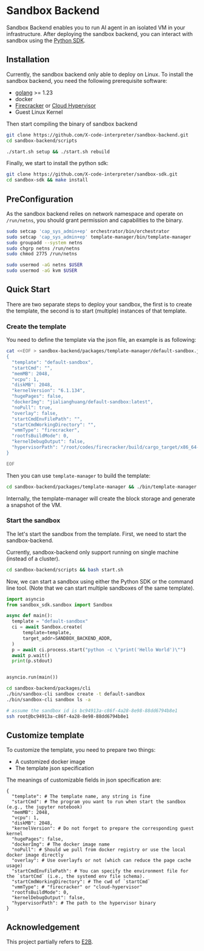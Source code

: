 # Sandbox Backend

Sandbox Backend enables you to run AI agent in an isolated VM in your infrastructure. After deploying the sandbox backend, you can interact with sandbox using the [Python SDK](https://github.com/X-code-interpreter/sandbox-sdk).

## Installation

Currently, the sandbox backend only able to deploy on Linux.
To install the sandbox backend, you need the following prerequisite software:

- [golang](https://go.dev/doc/install) >= 1.23
- docker
- [Firecracker](https://github.com/firecracker-microvm/firecracker) or [Cloud Hypervisor](https://github.com/cloud-hypervisor/cloud-hypervisor)
- Guest Linux Kernel

Then start compiling the binary of sandbox backend

```bash
git clone https://github.com/X-code-interpreter/sandbox-backend.git
cd sandbox-backend/scripts

./start.sh setup && ./start.sh rebuild
```

Finally, we start to install the python sdk:
```bash
git clone https://github.com/X-code-interpreter/sandbox-sdk.git
cd sandbox-sdk && make install
```

## PreConfiguration

As the sandbox backend reiles on network namespace and operate on `/run/netns`, you should grant permission and capabilities to the binary.

```bash
sudo setcap 'cap_sys_admin+ep' orchestrator/bin/orchestrator
sudo setcap 'cap_sys_admin+ep' template-manager/bin/template-manager
sudo groupadd --system netns
sudo chgrp netns /run/netns
sudo chmod 2775 /run/netns

sudo usermod -aG netns $USER
sudo usermod -aG kvm $USER
```




## Quick Start

There are two separate steps to deploy your sandbox, the first is to create the template, the second is to start (multiple) instances of that template.

### Create the template

You need to define the template via the json file, an example is as following:
```bash
cat <<EOF > sandbox-backend/packages/template-manager/default-sandbox.json
{
  "template": "default-sandbox",
  "startCmd": "",
  "memMB": 2048,
  "vcpu": 1,
  "diskMB": 2048,
  "kernelVersion": "6.1.134",
  "hugePages": false,
  "dockerImg": "jialianghuang/default-sandbox:latest",
  "noPull": true,
  "overlay": false,
  "startCmdEnvFilePath": "",
  "startCmdWorkingDirectory": "",
  "vmmType": "firecracker",
  "rootfsBuildMode": 0,
  "kernelDebugOutput": false,
  "hypervisorPath": "/root/codes/firecracker/build/cargo_target/x86_64-unknown-linux-musl/release/firecracker"
}

EOF
```

Then you can use `template-manager` to build the template:

```bash
cd sandbox-backend/packages/template-manager && ./bin/template-manager --template default-sandbox.json
```

Internally, the template-manager will create the block storage and generate a snapshot of the VM.

### Start the sandbox

The let's start the sandbox from the template. First, we need to start the sandbox-backend.

Currently, sandbox-backend only support running on single machine (instead of a cluster).

```bash
cd sandbox-backend/scripts && bash start.sh
```

Now, we can start a sandbox using either the Python SDK or the command line tool.
(Note that we can start multiple sandboxes of the same template).

```python
import asyncio
from sandbox_sdk.sandbox import Sandbox

async def main():
  template = "default-sandbox"
  ci = await Sandbox.create(
      template=template,
      target_addr=SANDBOX_BACKEND_ADDR,
  )
  p = await ci.process.start("python -c \"print('Hello World')\"")
  await p.wait()
  print(p.stdout)


asyncio.run(main())
```

```bash
cd sandbox-backend/packages/cli
./bin/sandbox-cli sandbox create -t default-sandbox
./bin/sandbox-cli sandbox ls -a

# assume the sandbox id is bc94913a-c86f-4a28-8e98-88dd6794b8e1
ssh root@bc94913a-c86f-4a28-8e98-88dd6794b8e1
```


## Customize template
To customize the template, you need to prepare two things:

- A customized docker image
- The template json specification


The meanings of customizable fields in json specification are:
```
{
  "template": # The template name, any string is fine
  "startCmd": # The program you want to run when start the sandbox (e.g., the jupyter notebook)
  "memMB": 2048,
  "vcpu": 1,
  "diskMB": 2048,
  "kernelVersion": # Do not forget to prepare the corresponding guest kernel
  "hugePages": false,
  "dockerImg": # The docker image name
  "noPull": # Should we pull from docker registry or use the local docker image directly
  "overlay": # Use overlayfs or not (which can reduce the page cache usage)
  "startCmdEnvFilePath": # You can specify the environment file for the `startCmd` (i.e., the systemd env file schema).
  "startCmdWorkingDirectory": # The cwd of `startCmd`
  "vmmType": # "firecracker" or "cloud-hypervisor"
  "rootfsBuildMode": 0,
  "kernelDebugOutput": false,
  "hypervisorPath": # The path to the hypervisor binary
}
```


## Acknowledgement
This project partially refers to [E2B](https://e2b.dev/).
